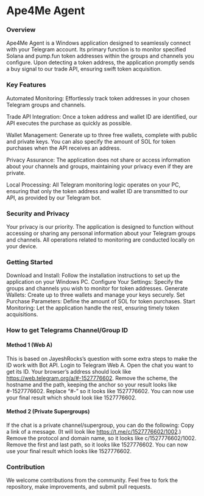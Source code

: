 # Ape4Me Agent

### Overview
Ape4Me Agent is a Windows application designed to seamlessly connect with your Telegram account. Its primary function is to monitor specified Solana and pump.fun token addresses within the groups and channels you configure. Upon detecting a token address, the application promptly sends a buy signal to our trade API, ensuring swift token acquisition.

### Key Features
Automated Monitoring: Effortlessly track token addresses in your chosen Telegram groups and channels.

Trade API Integration: Once a token address and wallet ID are identified, our API executes the purchase as quickly as possible.

Wallet Management: Generate up to three free wallets, complete with public and private keys. You can also specify the amount of SOL for token purchases when the API receives an address.

Privacy Assurance: The application does not share or access information about your channels and groups, maintaining your privacy even if they are private.

Local Processing: All Telegram monitoring logic operates on your PC, ensuring that only the token address and wallet ID are transmitted to our API, as provided by our Telegram bot.

### Security and Privacy
Your privacy is our priority. The application is designed to function without accessing or sharing any personal information about your Telegram groups and channels. All operations related to monitoring are conducted locally on your device.

### Getting Started
Download and Install: Follow the installation instructions to set up the application on your Windows PC.
Configure Your Settings: Specify the groups and channels you wish to monitor for token addresses.
Generate Wallets: Create up to three wallets and manage your keys securely.
Set Purchase Parameters: Define the amount of SOL for token purchases.
Start Monitoring: Let the application handle the rest, ensuring timely token acquisitions.

### How to get Telegrams Channel/Group ID
#### Method 1 (Web A)
This is based on JayeshRocks’s question with some extra steps to make the ID work with Bot API.
Login to Telegram Web A.
Open the chat you want to get its ID.
Your browser’s address should look like https://web.telegram.org/a/#-1527776602.
Remove the scheme, the hostname and the path, keeping the anchor so your result looks like #-1527776602.
Replace “#-” so it looks like 1527776602.
You can now use your final result which should look like 1527776602.

#### Method 2 (Private Supergroups)
If the chat is a private channel/supergroup, you can do the following:
Copy a link of a message. (It will look like https://t.me/c/1527776602/1002.)
Remove the protocol and domain name, so it looks like c/1527776602/1002.
Remove the first and last path, so it looks like 1527776602.
You can now use your final result which looks like 1527776602.

### Contribution
We welcome contributions from the community. Feel free to fork the repository, make improvements, and submit pull requests.

